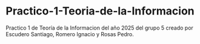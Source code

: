 # Practico-1-Teoria-de-la-Informacion
Practico 1 de Teoría de la Informacion del año 2025 del grupo 5 creado por Escudero Santiago, Romero Ignacio y Rosas Pedro.
